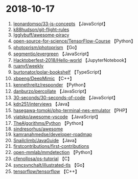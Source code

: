 # 2018-10-17

1. [leonardomso/33-js-concepts](https://github.com/leonardomso/33-js-concepts) 【JavaScript】
2. [k88hudson/git-flight-rules](https://github.com/k88hudson/git-flight-rules) 
3. [Igglybuff/awesome-piracy](https://github.com/Igglybuff/awesome-piracy) 
4. [open-source-for-science/TensorFlow-Course](https://github.com/open-source-for-science/TensorFlow-Course) 【Python】
5. [photoprism/photoprism](https://github.com/photoprism/photoprism) 【Go】
6. [segmentio/evergreen](https://github.com/segmentio/evergreen) 【JavaScript】
7. [Hacktoberfest-2018/Hello-world](https://github.com/Hacktoberfest-2018/Hello-world) 【JupyterNotebook】
8. [ruanyf/weekly](https://github.com/ruanyf/weekly) 
9. [burtonator/polar-bookshelf](https://github.com/burtonator/polar-bookshelf) 【TypeScript】
10. [xbpeng/DeepMimic](https://github.com/xbpeng/DeepMimic) 【C++】
11. [kennethreitz/responder](https://github.com/kennethreitz/responder) 【Python】
12. [danburzo/percollate](https://github.com/danburzo/percollate) 【JavaScript】
13. [30-seconds/30-seconds-of-code](https://github.com/30-seconds/30-seconds-of-code) 【JavaScript】
14. [kdn251/interviews](https://github.com/kdn251/interviews) 【Java】
15. [hasegawa-tomoki/php-terminal-nes-emulator](https://github.com/hasegawa-tomoki/php-terminal-nes-emulator) 【PHP】
16. [viatsko/awesome-vscode](https://github.com/viatsko/awesome-vscode) 【JavaScript】
17. [TheAlgorithms/Python](https://github.com/TheAlgorithms/Python) 【Python】
18. [sindresorhus/awesome](https://github.com/sindresorhus/awesome) 
19. [kamranahmedse/developer-roadmap](https://github.com/kamranahmedse/developer-roadmap) 
20. [Snailclimb/JavaGuide](https://github.com/Snailclimb/JavaGuide) 【Java】
21. [firstcontributions/first-contributions](https://github.com/firstcontributions/first-contributions) 
22. [open-mmlab/mmdetection](https://github.com/open-mmlab/mmdetection) 【Python】
23. [cfenollosa/os-tutorial](https://github.com/cfenollosa/os-tutorial) 【C】
24. [syncsynchalt/illustrated-tls](https://github.com/syncsynchalt/illustrated-tls) 【Go】
25. [tensorflow/tensorflow](https://github.com/tensorflow/tensorflow) 【C++】
